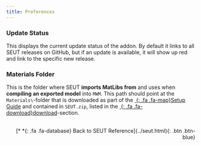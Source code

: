 ```yaml
---
title: Preferences
---
```


### Update Status
This displays the current update status of the addon. By default it links to all SEUT releases on GitHub, but if an update is available, it will show up red and link to the specific new release.

### Materials Folder
This is the folder where SEUT **imports MatLibs from** and uses when **compiling an exported model** into `MWM`. This path should point at the `Materials\`-folder that is downloaded as part of the [*&nbsp;*{: .fa .fa-map}Setup Guide](/modding-reference/tutorials/tools/3d-modelling/seut/setup) and contained in `SEUT.zip`, listed in the [*&nbsp;*{: .fa .fa-download}download](/modding-reference/tools/3d-modelling/seut/download)-section.
<br><br/>
<p style="text-align:right">[*&nbsp;*{: .fa .fa-database} Back to SEUT Reference](../seut.html){: .btn .btn-blue}</p>